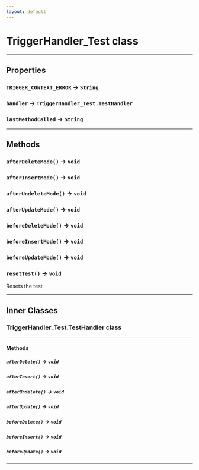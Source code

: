 ```yaml
---
layout: default
---
```

# TriggerHandler_Test class
---
## Properties

### `TRIGGER_CONTEXT_ERROR` → `String`

### `handler` → `TriggerHandler_Test.TestHandler`

### `lastMethodCalled` → `String`

---
## Methods
### `afterDeleteMode()` → `void`
### `afterInsertMode()` → `void`
### `afterUndeleteMode()` → `void`
### `afterUpdateMode()` → `void`
### `beforeDeleteMode()` → `void`
### `beforeInsertMode()` → `void`
### `beforeUpdateMode()` → `void`
### `resetTest()` → `void`

Resets the test

---
## Inner Classes

### TriggerHandler_Test.TestHandler class
---
#### Methods
##### `afterDelete()` → `void`
##### `afterInsert()` → `void`
##### `afterUndelete()` → `void`
##### `afterUpdate()` → `void`
##### `beforeDelete()` → `void`
##### `beforeInsert()` → `void`
##### `beforeUpdate()` → `void`
---
